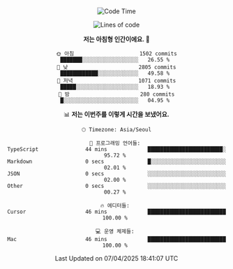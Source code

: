 <div align="center">

<br />

 <!--START_SECTION:waka-->
![Code Time](http://img.shields.io/badge/Code%20Time-4%2C423%20hrs%207%20mins-blue)

![Lines of code](https://img.shields.io/badge/%EC%A0%80%EB%8A%94%20%EC%97%AC%ED%83%9C%EA%B9%8C%EC%A7%80%20-3.3%20million%20%EC%A4%84%EC%9D%98%20%EC%BD%94%EB%93%9C%EB%A5%BC%20%EC%9E%91%EC%84%B1%ED%96%88%EC%96%B4%EC%9A%94.-blue)

**저는 아침형 인간이에요. 🐤** 

```text
🌞 아침                     1502 commits        ███████░░░░░░░░░░░░░░░░░░   26.55 % 
🌆 낮　                     2805 commits        ████████████░░░░░░░░░░░░░   49.58 % 
🌃 저녁                     1071 commits        █████░░░░░░░░░░░░░░░░░░░░   18.93 % 
🌙 밤　                     280 commits         █░░░░░░░░░░░░░░░░░░░░░░░░   04.95 % 
```


📊 **저는 이번주를 이렇게 시간을 보냈어요.** 

```text
🕑︎ Timezone: Asia/Seoul

💬 프로그래밍 언어들: 
TypeScript               44 mins             ████████████████████████░   95.72 % 
Markdown                 0 secs              █░░░░░░░░░░░░░░░░░░░░░░░░   02.01 % 
JSON                     0 secs              ░░░░░░░░░░░░░░░░░░░░░░░░░   02.00 % 
Other                    0 secs              ░░░░░░░░░░░░░░░░░░░░░░░░░   00.27 % 

🔥 에디터들: 
Cursor                   46 mins             █████████████████████████   100.00 % 

💻 운영 체제들: 
Mac                      46 mins             █████████████████████████   100.00 % 
```


 Last Updated on 07/04/2025 18:41:07 UTC
<!--END_SECTION:waka-->

</div>
